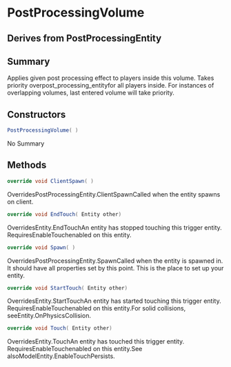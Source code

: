 # PostProcessingVolume

## Derives from PostProcessingEntity

## Summary

Applies given post processing effect to players inside this volume.
Takes priority overpost_processing_entityfor all players inside.
For instances of overlapping volumes, last entered volume will take priority.
## Constructors

```c#
PostProcessingVolume( ) 
```
No Summary
## Methods

```c#
override void ClientSpawn( ) 
```
OverridesPostProcessingEntity.ClientSpawnCalled when the entity spawns on client.
```c#
override void EndTouch( Entity other) 
```
OverridesEntity.EndTouchAn entity has stopped touching this trigger entity. RequiresEnableTouchenabled on this entity.
```c#
override void Spawn( ) 
```
OverridesPostProcessingEntity.SpawnCalled when the entity is spawned in. It should have all properties set by this point.
This is the place to set up your entity.
```c#
override void StartTouch( Entity other) 
```
OverridesEntity.StartTouchAn entity has started touching this trigger entity. RequiresEnableTouchenabled on this entity.For solid collisions, seeEntity.OnPhysicsCollision.
```c#
override void Touch( Entity other) 
```
OverridesEntity.TouchAn entity has touched this trigger entity. RequiresEnableTouchenabled on this entity.See alsoModelEntity.EnableTouchPersists.

